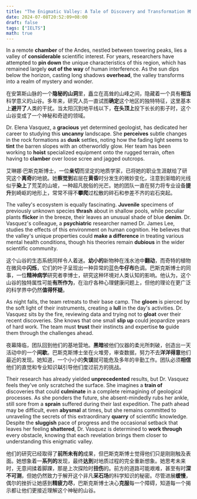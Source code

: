 ```yaml
---
title: "The Enigmatic Valley: A Tale of Discovery and Transformation 神秘的山谷：发现与变革的故事"
date: 2024-07-08T20:52:09+08:00
draft: false
tags: ["IELTS"]
math: true
---
```


In a remote **chamber** of the Andes, nestled between towering peaks, lies a valley of **considerable** scientific interest. For years, researchers have attempted to **pin down** the unique characteristics of this region, which has remained largely **out of the way** of human interference. As the sun dips below the horizon, casting long shadows **overhead**, the valley transforms into a realm of mystery and wonder.

在安第斯山脉的一个**隐秘的山洞**里，矗立在高耸的山峰之间，隐藏着一个具有**相当**科学意义的山谷。多年来，研究人员一直试图**确定**这个地区的独特特征，这里基本上**避开了**人类的干扰。当太阳沉到地平线以下，**在头顶上**投下长长的影子时，这个山谷变成了一个神秘和奇迹的领域。

Dr. Elena Vasquez, a **gracious** yet determined geologist, has dedicated her career to studying this **uncanny** landscape. She **perceives** subtle changes in the rock formations as **dusk** settles, noting how the fading light seems to **tint** the barren slopes with an otherworldly glow. Her team has been working to **hoist** specialized equipment onto the rugged terrain, often having to **clamber** over loose scree and jagged outcrops.

艾琳娜·巴斯克斯博士，一位**亲切**而坚定的地质学家，已将她的职业生涯献给了研究这个**离奇**的地貌。她**察觉到**岩层在**黄昏**时分发生的微妙变化，注意到渐暗的光线似乎**染上**了荒芜的山坡，一种超凡脱俗的光芒。她的团队一直在努力将专业设备**提升**到崎岖的地形上，常常不得不**攀爬**过松散的碎石和参差不齐的岩石突起。

The valley's ecosystem is equally fascinating. **Juvenile** specimens of previously unknown species **thrash** about in shallow pools, while peculiar plants **flicker** in the breeze, their leaves an unusual shade of blue **denim**. Dr. Vasquez's colleague, a **psychiatric** researcher named Dr. James Lee, studies the effects of this environment on human cognition. He believes that the valley's unique properties  could **make a difference** in treating various mental health conditions, though his theories remain **dubious** in the wider scientific community.

这个山谷的生态系统同样令人着迷。**幼小的**新物种在浅水池中**翻动**，而奇特的植物在微风中**闪烁**，它们的叶子呈现出一种异常的蓝色**牛仔布**色调。巴斯克斯博士的同事，一位**精神病学**研究者李博士，研究这种环境对人类认知的影响。他认为，这个山谷的独特属性可能**有所作为**，在治疗各种心理健康问题上，但他的理论在更广泛的科学界中仍然**值得怀疑**。

As night falls, the team retreats to their base camp. The **gloom** is pierced by the soft light of their instruments, creating a **lull** in the day's activities. Dr. Vasquez sits by the fire, reviewing data and trying not to **gloat** over their recent discoveries. She knows that one small **slip up** could jeopardize years of hard work. The team must **trust** their instincts and expertise **to** guide them through the challenges ahead.

夜幕降临，团队回到他们的基地营地。**黑暗**被他们仪器的柔光所刺破，创造出一天活动中的一个**间歇**。巴斯克斯博士坐在火堆旁，审查数据，努力不去**洋洋得意**他们最近的发现。她知道，一个小小的**失误**就可能危及多年的辛勤工作。团队必须**相信**他们的直觉和专业知识**以**引导他们度过前方的挑战。

Their research has already yielded **unprecedented** results, but Dr. Vasquez feels they've only scratched the surface. She imagines a **train of** discoveries that could **culminate** in a complete reimagining of geological processes. As she ponders the  future, she absent-mindedly rubs her ankle, still sore from a **sprain** suffered during their last expedition. The path ahead may be difficult, even **abysmal** at times, but she remains committed to unraveling the secrets of this extraordinary **quarry** of scientific knowledge. Despite the **sluggish** pace of progress and the occasional setback that leaves her feeling **shattered**, Dr. Vasquez is determined to **work through** every obstacle, knowing that each revelation brings them closer to understanding this enigmatic valley.

他们的研究已经取得了**前所未有的**成果，但巴斯克斯博士觉得他们只是刚刚触及表面。她想象着一**系列的**发现，最终**达到**对地质过程的完全重新想象。她思考未来时，无意间揉着脚踝，那是上次探险时**扭伤**的。前方的道路可能艰难，甚至有时**深不可测**，但她仍然致力于解开这个非凡**采石场**的科学知识的秘密。尽管进展**缓慢**，偶尔的挫折让她感到**精疲力尽**，巴斯克斯博士决心**克服**每一个障碍，知道每一个揭示都让他们更接近理解这个神秘的山谷。

